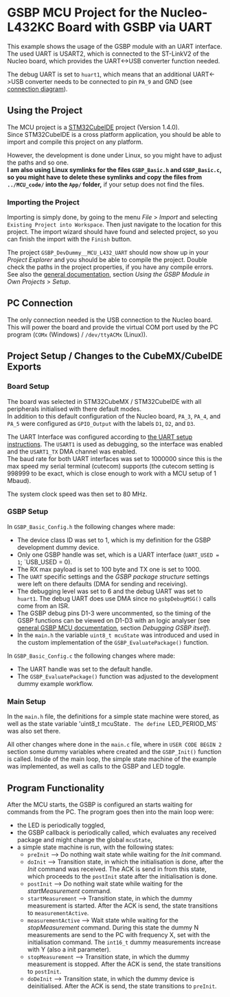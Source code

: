 # GSBP MCU Project for the Nucleo-L432KC Board with GSBP via UART

This example shows the usage of the GSBP module with an UART interface.  
The used UART is USART2, which is connected to the ST-LinkV2 of the Nucleo board, which provides the UART<->USB converter function needed.

The debug UART is set to `huart1`, which means that an additional UART<->USB converter needs to be connected to pin `PA_9` and GND (see [connection diagram](./nucleo_l432kc_UART.png)).

## Using the Project

The MCU project is a [STM32CubeIDE](https://www.st.com/en/development-tools/stm32cubeide.html) project (Version 1.4.0).  
Since STM32CubeIDE is a cross platform application, you should be able to import and compile this project on any platform.

However, the development is done under Linux, so you might have to adjust the paths and so one.  
__I am also using Linux symlinks for the files `GSBP_Basic.h` and `GSBP_Basic.c`, so you might have to delete these symlinks and copy the files from `../MCU_code/` into the `App/` folder,__ if your setup does not find the files.

### Importing the Project

Importing is simply done, by going to the menu _File_ > _Import_ and selecting `Existing Project into Workspace`. Then just navigate to the location for this project. The import wizard should have found and selected project, so you can finish the import with the `Finish` button.

The project `GSBP_DevDummy__MCU_L432_UART` should now show up in your _Project Explorer_ and you should be able to compile the project. Double check the paths in the project properties, if you have any compile errors. See also the [general documentation](../../MCU_code/readme.md), section _Using the GSBP Module in Own Projects_ > _Setup_.

## PC Connection

The only connection needed is the USB connection to the Nucleo board. This will power the board and provide the virtual COM port used by the PC program (`COMx` (Windows) / `/dev/ttyACMx` (Linux)).

## Project Setup / Changes to the CubeMX/CubeIDE Exports

### Board Setup

The board was selected in STM32CubeMX / STM32CubeIDE with all peripherals initialised with there default modes.  
In addition to this default configuration of the Nucleo board, `PA_3`, `PA_4`, and `PA_5` were configured as `GPIO_Output` with the labels `D1`, `D2`, and `D3`.

The UART Interface was configured according to [the UART setup instructions](../../MCU_code/readme_setup_STM_UART.md). 
The `USART1` is used as debugging, so the interface was enabled and the `USART1_TX` DMA channel was enabled.  
The baud rate for both UART interfaces was set to 1000000 since this is the max speed my serial terminal (cutecom) supports (the cutecom setting is 998999 to be exact, which is close enough to work with a MCU setup of 1 Mbaud).

The system clock speed was then set to 80 MHz.

### GSBP Setup

In `GSBP_Basic_Config.h` the following changes where made:

* The device class ID was set to 1, which is my definition for the GSBP development dummy device.
* Only one GSBP handle was set, which is a UART interface (`UART_USED = 1`; `USB_USED = 0).
* The RX max payload is set to 100 byte and TX one is set to 1000.
* The `UART` specific settings and the _GSBP package structure_ settings were left on there defaults (DMA for sending and receiving). 
* The debugging level was set to 6 and the debug UART was set to `huart1`. The debug UART does use DMA since no `gsbpDebugMSG()` calls come from an ISR.
* The GSBP debug pins D1-3 were uncommented, so the timing of the GSBP functions can be viewed on D1-D3 with an logic analyser (see [general GSBP MCU documentation](../../MCU_code/readme.md), section _Debugging GSBP itself_).
* In the `main.h` the variable `uint8_t mcuState` was introduced and used in the custom implementation of the `GSBP_EvaluatePackage()` function.

In `GSBP_Basic_Config.c` the following changes where made:

* The UART handle was set to the default handle.
* The `GSBP_EvaluatePackage()` function was adjusted to the development dummy example workflow.

### Main Setup

In the `main.h` file, the definitions for a simple state machine were stored, as well as the state variable 'uint8_t mcuState`. The define `LED_PERIOD_MS` was also set there.

All other changes where done in the `main.c` file, where in `USER CODE BEGIN 2` section some dummy variables where created and the `GSBP_Init()` function is called. Inside of the main loop, the simple state machine of the example was implemented, as well as calls to the GSBP and LED toggle.


## Program Functionality

After the MCU starts, the GSBP is configured an starts waiting for commands from the PC. The program goes then into the main loop were:

* the LED is periodically toggled,
* the GSBP callback is periodically called, which evaluates any received package and might change the global `mcuState`,
* a simple state machine is run, with the following states:
    * `preInit` --> Do nothing wait state while waiting for the _Init_ command.
	* `doInit` --> Transition state, in which the initialisation is done, after the _Init_ command was received. The ACK is send in from this state, which proceeds to the `postInit` state after the initialisation is done. 
	* `postInit` --> Do nothing wait state while waiting for the _startMeasurement_ command.
	* `startMeasurement` --> Transition state, in which the dummy measurement is started. After the ACK is send, the state transitions to `measurementActive`.
	* `measurementActive` -->  Wait state while waiting for the _stopMeasurement_ command. During this state the dummy N measurements are send to the PC with frequency X, set with the initialisation command. The `int16_t` dummy measurements increase with Y (also a init parameter).
	* `stopMeasurement` --> Transition state, in which the dummy measurement is stopped. After the ACK is send, the state transitions to `postInit`.
	* `doDeInit` --> Transition state, in which the dummy device is deinitialised. After the ACK is send, the state transitions to `preInit`.
